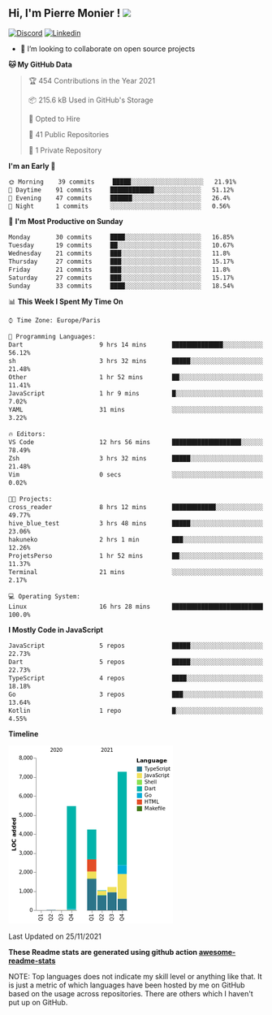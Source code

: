 <h2> Hi, I'm Pierre Monier ! <img src="https://media.giphy.com/media/mGcNjsfWAjY5AEZNw6/giphy.gif" width="50"></h2>

[![Discord](https://img.shields.io/badge/discord-5865f2?style=flat-square&logo=Discord&logoColor=white&link=https://discord.com/users/338345652939390978)](https://discord.com/users/338345652939390978)
[![Linkedin](https://img.shields.io/badge/linkedin-5ab0f7?style=flat-square&logo=Linkedin&logoColor=white&link=https://www.linkedin.com/in/pierre-monier-026aa3174/)](https://www.linkedin.com/in/pierre-monier-026aa3174/)

- 👯 I’m looking to collaborate on open source projects

<!--START_SECTION:waka-->
**🐱 My GitHub Data** 

> 🏆 454 Contributions in the Year 2021
 > 
> 📦 215.6 kB Used in GitHub's Storage 
 > 
> 💼 Opted to Hire
 > 
> 📜 41 Public Repositories 
 > 
> 🔑 1 Private Repository 
 > 
**I'm an Early 🐤** 

```text
🌞 Morning    39 commits     █████░░░░░░░░░░░░░░░░░░░░   21.91% 
🌆 Daytime    91 commits     ████████████░░░░░░░░░░░░░   51.12% 
🌃 Evening    47 commits     ██████░░░░░░░░░░░░░░░░░░░   26.4% 
🌙 Night      1 commits      ░░░░░░░░░░░░░░░░░░░░░░░░░   0.56%

```
📅 **I'm Most Productive on Sunday** 

```text
Monday       30 commits     ████░░░░░░░░░░░░░░░░░░░░░   16.85% 
Tuesday      19 commits     ██░░░░░░░░░░░░░░░░░░░░░░░   10.67% 
Wednesday    21 commits     ███░░░░░░░░░░░░░░░░░░░░░░   11.8% 
Thursday     27 commits     ███░░░░░░░░░░░░░░░░░░░░░░   15.17% 
Friday       21 commits     ███░░░░░░░░░░░░░░░░░░░░░░   11.8% 
Saturday     27 commits     ███░░░░░░░░░░░░░░░░░░░░░░   15.17% 
Sunday       33 commits     ████░░░░░░░░░░░░░░░░░░░░░   18.54%

```


📊 **This Week I Spent My Time On** 

```text
⌚︎ Time Zone: Europe/Paris

💬 Programming Languages: 
Dart                     9 hrs 14 mins       ██████████████░░░░░░░░░░░   56.12% 
sh                       3 hrs 32 mins       █████░░░░░░░░░░░░░░░░░░░░   21.48% 
Other                    1 hr 52 mins        ██░░░░░░░░░░░░░░░░░░░░░░░   11.41% 
JavaScript               1 hr 9 mins         █░░░░░░░░░░░░░░░░░░░░░░░░   7.02% 
YAML                     31 mins             ░░░░░░░░░░░░░░░░░░░░░░░░░   3.22%

🔥 Editors: 
VS Code                  12 hrs 56 mins      ███████████████████░░░░░░   78.49% 
Zsh                      3 hrs 32 mins       █████░░░░░░░░░░░░░░░░░░░░   21.48% 
Vim                      0 secs              ░░░░░░░░░░░░░░░░░░░░░░░░░   0.02%

🐱‍💻 Projects: 
cross_reader             8 hrs 12 mins       ████████████░░░░░░░░░░░░░   49.77% 
hive_blue_test           3 hrs 48 mins       █████░░░░░░░░░░░░░░░░░░░░   23.06% 
hakuneko                 2 hrs 1 min         ███░░░░░░░░░░░░░░░░░░░░░░   12.26% 
ProjetsPerso             1 hr 52 mins        ██░░░░░░░░░░░░░░░░░░░░░░░   11.37% 
Terminal                 21 mins             ░░░░░░░░░░░░░░░░░░░░░░░░░   2.17%

💻 Operating System: 
Linux                    16 hrs 28 mins      █████████████████████████   100.0%

```

**I Mostly Code in JavaScript** 

```text
JavaScript               5 repos             █████░░░░░░░░░░░░░░░░░░░░   22.73% 
Dart                     5 repos             █████░░░░░░░░░░░░░░░░░░░░   22.73% 
TypeScript               4 repos             ████░░░░░░░░░░░░░░░░░░░░░   18.18% 
Go                       3 repos             ███░░░░░░░░░░░░░░░░░░░░░░   13.64% 
Kotlin                   1 repo              █░░░░░░░░░░░░░░░░░░░░░░░░   4.55%

```


**Timeline**

![Chart not found](https://raw.githubusercontent.com/Pierre-Monier/Pierre-Monier/main/charts/bar_graph.png) 


 Last Updated on 25/11/2021
<!--END_SECTION:waka-->


**These Readme stats are generated using github action [awesome-readme-stats](https://github.com/anmol098/waka-readme-stats)**

NOTE: Top languages does not indicate my skill level or anything like that. It is just a metric of which languages have been hosted by me on GitHub based on the usage across repositories. There are others which I haven't put up on GitHub.
